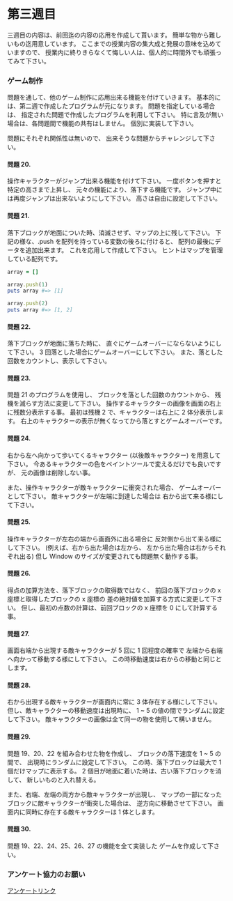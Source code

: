 第三週目
========

三週目の内容は、前回迄の内容の応用を作成して貰います。
簡単な物から難しいもの迄用意しています。
ここまでの授業内容の集大成と発展の意味を込めていますので、
授業内に終りきらなくて悔しい人は、個人的に時間外でも頑張ってみて下さい。

### ゲーム制作

問題を通して、他のゲーム制作に応用出来る機能を付けていきます。
基本的には、第二週で作成したプログラムが元になります。
問題を指定している場合は、
指定された問題で作成したプログラムを利用して下さい。
特に言及が無い場合は、各問題間で機能の共有はしません。
個別に実装して下さい。

問題にそれぞれ関係性は無いので、
出来そうな問題からチャレンジして下さい。

#### 問題 20.

操作キャラクターがジャンプ出来る機能を付けて下さい。
一度ボタンを押すと特定の高さまで上昇し、
元々の機能により、落下する機能です。
ジャンプ中には再度ジャンプは出来ないようにして下さい。
高さは自由に設定して下さい。

#### 問題 21.

落下ブロックが地面についた時、消滅させず、マップの上に残して下さい。
下記の様な、.push を配列を持っている変数の後ろに付けると、
配列の最後にデータを追加出来ます。
これを応用して作成して下さい。
ヒントはマップを管理している配列です。

```ruby
array = []

array.push(1)
puts array #=> [1]

array.push(2)
puts array #=> [1, 2]
```

#### 問題 22.

落下ブロックが地面に落ちた時に、
直ぐにゲームオーバーにならないようにして下さい。
3 回落とした場合にゲームオーバーにして下さい。
また、落とした回数をカウントし、表示して下さい。

#### 問題 23.

問題 21 のプログラムを使用し、
ブロックを落とした回数のカウントから、
残機を減らす方法に変更して下さい。
操作するキャラクターの画像を画面の右上に残数分表示する事。
最初は残機 2 で、キャラクターは右上に 2 体分表示します。
右上のキャラクターの表示が無くなってから落とすとゲームオーバーです。

#### 問題 24.

右から左へ向かって歩いてくるキャラクター (以後敵キャラクター)
を用意して下さい。
今あるキャラクターの色をペイントツールで変えるだけでも良いですが、
元の画像は削除しない事。

また、操作キャラクターが敵キャラクターに衝突された場合、
ゲームオーバーとして下さい。
敵キャラクターが左端に到達した場合は
右から出て来る様にして下さい。

#### 問題 25.

操作キャラクターが左右の端から画面外に出る場合に
反対側から出て来る様にして下さい。
(例えば、右から出た場合は左から、
左から出た場合は右からそれぞれ出る)
但し Window のサイズが変更されても問題無く動作する事。

#### 問題 26.

得点の加算方法を、落下ブロックの取得数ではなく、
前回の落下ブロックの x 座標と取得したブロックの x 座標の
差の絶対値を加算する方式に変更して下さい。
但し、最初の点数の計算は、前回ブロックの x 座標を 0 にして計算する事。

#### 問題 27.

画面右端から出現する敵キャラクターが 5 回に 1 回程度の確率で
左端から右端へ向かって移動する様にして下さい。
この時移動速度は右からの移動と同じとします。

#### 問題 28.

右から出現する敵キャラクターが画面内に常に 3 体存在する様にして下さい。
但し、敵キャラクターの移動速度は出現時に、
1 ~ 5 の値の間でランダムに設定して下さい。
敵キャラクターの画像は全て同一の物を使用して構いません。

#### 問題 29.

問題 19、20、22 を組み合わせた物を作成し、
ブロックの落下速度を 1 ~ 5 の間で、
出現時にランダムに設定して下さい。
この時、落下ブロックは最大で 1 個だけマップに表示する。
2 個目が地面に着いた時は、古い落下ブロックを消して、
新しいものと入れ替える。

また、右端、左端の両方から敵キャラクターが出現し、
マップの一部になったブロックに敵キャラクターが衝突した場合は、
逆方向に移動させて下さい。
画面内に同時に存在する敵キャラクターは 1 体とします。

#### 問題 30.

問題 19、22、24、25、26、27 の機能を全て実装した
ゲームを作成して下さい。

### アンケート協力のお願い

[アンケートリンク](http://sun-i.org/design/)
